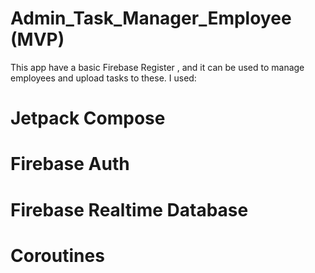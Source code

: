 # Admin_Task_Manager_Employee (MVP)
This app have a basic Firebase Register , and it can be used to manage employees and upload tasks to these.
I used:
# Jetpack Compose
# Firebase Auth
# Firebase Realtime Database
# Coroutines
